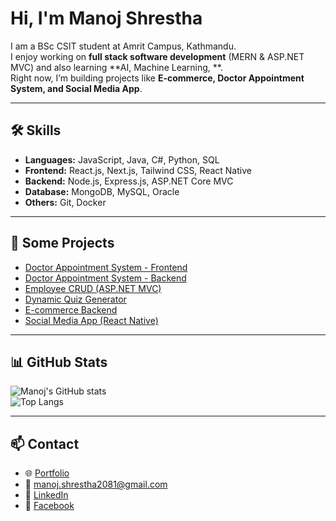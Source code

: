#  Hi, I'm Manoj Shrestha  

I am a BSc CSIT student at Amrit Campus, Kathmandu.  
I enjoy working on **full stack software  development** (MERN & ASP.NET MVC) and also learning **AI, Machine Learning, **.  
Right now, I’m building projects like **E-commerce, Doctor Appointment System, and Social Media App**.  

---

## 🛠️ Skills
- **Languages:** JavaScript, Java, C#, Python, SQL  
- **Frontend:** React.js, Next.js, Tailwind CSS, React Native  
- **Backend:** Node.js, Express.js, ASP.NET Core MVC  
- **Database:** MongoDB, MySQL, Oracle 
- **Others:** Git, Docker

---

## 📌 Some Projects
- [Doctor Appointment System - Frontend](https://github.com/manojshrestha003/doctorAppointmentSystem-FrontEnd)  
- [Doctor Appointment System - Backend](https://github.com/manojshrestha003/doctorAppointMent-Backend)  
- [Employee CRUD (ASP.NET MVC)](https://github.com/manojshrestha003/Employee-CRUD-ASP.NET-MVC-)  
- [Dynamic Quiz Generator](https://github.com/manojshrestha003/DynamicQuizGenerator)  
- [E-commerce Backend](https://github.com/manojshrestha003/E-commercebackEND)  
- [Social Media App (React Native)](https://github.com/manojshrestha003/-SocialMediaApp-ReactNative)  

---

## 📊 GitHub Stats
![Manoj's GitHub stats](https://github-readme-stats.vercel.app/api?username=manojshrestha003&show_icons=true&theme=tokyonight)  
![Top Langs](https://github-readme-stats.vercel.app/api/top-langs/?username=manojshrestha003&layout=compact&theme=tokyonight)  

---

## 📫 Contact
- 🌐 [Portfolio](http://www.shrestha-manoj.com.np)  
- 📧 [manoj.shrestha2081@gmail.com](mailto:manoj.shrestha2081@gmail.com)  
- 💼 [LinkedIn](https://www.linkedin.com/in/manoj-shrestha-4a34042b5)  
- 📘 [Facebook](https://www.facebook.com/profile.php?id=100035715492085)  
